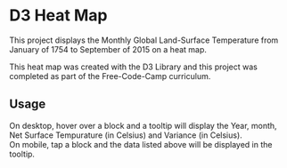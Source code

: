 <!-- TITLE/ -->
<h1>D3 Heat Map</h1>
<!-- /TITLE -->

<!-- DESCRIPTION/ -->
This project displays the Monthly Global Land-Surface Temperature from January of 1754 to September of 2015 on a heat map.

This heat map was created with the D3 Library and this project was completed as part of the Free-Code-Camp curriculum.
<!-- /DESCRIPTION -->

<!-- Usage/ -->
<h2>Usage</h2>
On desktop, hover over a block and a tooltip will display the Year, month, Net Surface Tempurature (in Celsius) and Variance (in Celsius).
<br />
On mobile, tap a block and the data listed above will be displayed in the tooltip.
<!-- /Usage -->
